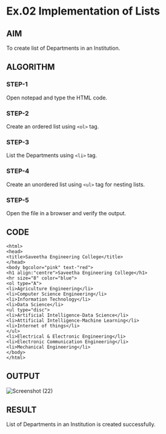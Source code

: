 # Ex.02 Implementation of Lists
## AIM
  To create list of Departments in an Institution.

## ALGORITHM
### STEP-1
  Open notepad and type the HTML code.

### STEP-2
  Create an ordered list using ```<ol>``` tag.

### STEP-3
  List the Departments using ```<li>``` tag.

### STEP-4
  Create an unordered list using ```<ul>``` tag for nesting lists.

### STEP-5
  Open the file in a browser and verify the output.
  
## CODE
```
<html>
<head>
<title>Saveetha Engineering College</title>
</head>
<body bgcolor="pink" text-"red">
<h1 align:"centre">Saveetha Engineering College</h1>
<hr size="8" color="blue">
<ol type="A">
<li>Agriculture Engineering</li>
<li>Computer Science Engineering</li>
<li>Information Technology</li>
<li>Data Science</li>
<ul type="disc">
<li>Artificial Intelligence-Data Science</li>
<li>Attificial Intelligence-Machine Learning</li>
<li>Internet of things</li>
</ul>
<li>Electrical & Electronic Engineering</li>
<li>Electronic Communication Engineering</li>
<li>Mechanical Engineering</li>
</body>
</html>
```
## OUTPUT
![Screenshot (22)](https://user-images.githubusercontent.com/127816647/229352260-3588725f-0f87-4811-b2ef-fb4b0ed0bb28.png)

## RESULT
  List of Departments in an Institution is created successfully.
